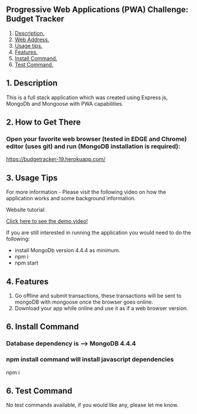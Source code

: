 ## Progressive Web Applications (PWA) Challenge: Budget Tracker

1. [ Description. ](#desc)
2. [ Web Address. ](#web-address)
3. [ Usage tips. ](#usage)
4. [ Features. ](#features)
5. [ Install Command. ](#commandInstall)
6. [ Test Command. ](#commandTest)

<a name="desc"></a>
## 1. Description

This is a full stack application which was created using Express js, MongoDb and Mongoose with PWA capabilities.

<a name="web-address"></a>
## 2. How to Get There

### Open your favorite web browser (tested in EDGE and Chrome) editor (uses git) and run (MongoDB installation is required):

https://budgetracker-19.herokuapp.com/


<a name="usage"></a>
## 3. Usage Tips

For more information - Please visit the following video on how the application works and some background information.

Website tutorial: 

[Click here to see the demo video!](https://clipchamp.com/watch/yt7yBFvF5Rx)

If you are still interested in running the application you would need to do the following:
* install MongoDb version 4.4.4 as minimum.
* npm i
* npm start

<a name="features"></a>
## 4. Features

1) Go offline and submit transactions, these transactions will be sent to mongoDB with mongoose once the browser goes online.
2) Download your app while online and use it as if a web browser version.

<a name="commandInstall"></a>
## 6. Install Command

### Database dependency is --> MongoDB 4.4.4  
### npm install command will install javascript dependencies

npm i

<a name="commandTest"></a>
## 6. Test Command

No test commands available, if you would like any, please let me know.



